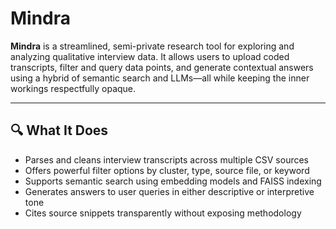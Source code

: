 # Mindra

**Mindra** is a streamlined, semi-private research tool for exploring and analyzing qualitative interview data. It allows users to upload coded transcripts, filter and query data points, and generate contextual answers using a hybrid of semantic search and LLMs—all while keeping the inner workings respectfully opaque.

---

## 🔍 What It Does

- Parses and cleans interview transcripts across multiple CSV sources
- Offers powerful filter options by cluster, type, source file, or keyword
- Supports semantic search using embedding models and FAISS indexing
- Generates answers to user queries in either descriptive or interpretive tone
- Cites source snippets transparently without exposing methodology  
